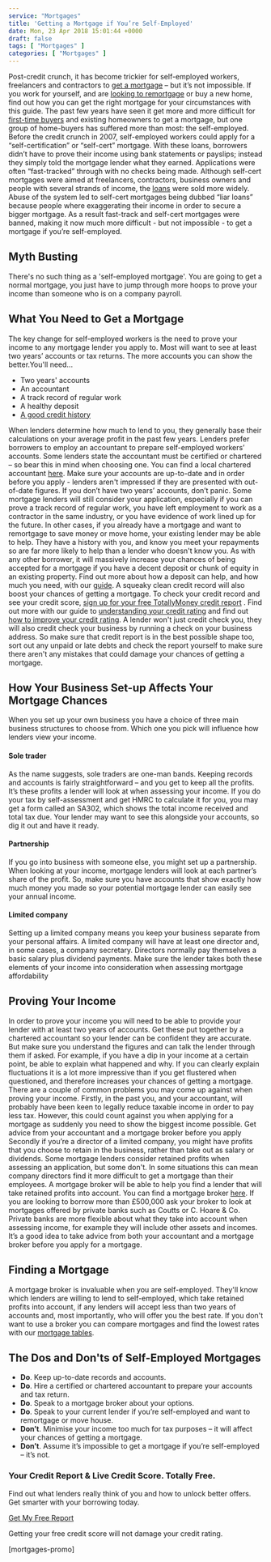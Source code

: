 ```yaml
---
service: "Mortgages"
title: 'Getting a Mortgage if You’re Self-Employed'
date: Mon, 23 Apr 2018 15:01:44 +0000
draft: false
tags: [ "Mortgages" ]
categories: [ "Mortgages" ]
---
```


Post-credit crunch, it has become trickier for self-employed workers, freelancers and contractors to [get a mortgage](https://www.totallymoney.com/mortgages/) – but it’s not impossible. If you work for yourself, and are [looking to remortgage](https://www.totallymoney.com/mortgages/remortgages/) or buy a new home, find out how you can get the right mortgage for your circumstances with this guide. The past few years have seen it get more and more difficult for [first-time buyers](https://www.totallymoney.com/mortgages/first-time-buyer/) and existing homeowners to get a mortgage, but one group of home-buyers has suffered more than most: the self-employed. Before the credit crunch in 2007, self-employed workers could apply for a “self-certification” or “self-cert” mortgage. With these loans, borrowers didn’t have to prove their income using bank statements or payslips; instead they simply told the mortgage lender what they earned. Applications were often “fast-tracked” through with no checks being made. Although self-cert mortgages were aimed at freelancers, contractors, business owners and people with several strands of income, the [loans](https://www.totallymoney.com/loans/) were sold more widely. Abuse of the system led to self-cert mortgages being dubbed “liar loans” because people where exaggerating their income in order to secure a bigger mortgage. As a result fast-track and self-cert mortgages were banned, making it now much more difficult - but not impossible - to get a mortgage if you’re self-employed.

Myth Busting
------------

There's no such thing as a 'self-employed mortgage'. You are going to get a normal mortgage, you just have to jump through more hoops to prove your income than someone who is on a company payroll.

What You Need to Get a Mortgage
-------------------------------

The key change for self-employed workers is the need to prove your income to any mortgage lender you apply to. Most will want to see at least two years’ accounts or tax returns. The more accounts you can show the better.You'll need...

*   Two years' accounts
*   An accountant
*   A track record of regular work
*   A healthy deposit
*   [A good credit history](https://www.totallymoney.com/free-credit-report/)

When lenders determine how much to lend to you, they generally base their calculations on your average profit in the past few years. Lenders prefer borrowers to employ an accountant to prepare self-employed workers’ accounts. Some lenders state the accountant must be certified or chartered – so bear this in mind when choosing one. You can find a local chartered accountant [here](http://find.icaew.com/). Make sure your accounts are up-to-date and in order before you apply - lenders aren't impressed if they are presented with out-of-date figures. If you don’t have two years’ accounts, don’t panic. Some mortgage lenders will still consider your application, especially if you can prove a track record of regular work, you have left employment to work as a contractor in the same industry, or you have evidence of work lined up for the future. In other cases, if you already have a mortgage and want to remortgage to save money or move home, your existing lender may be able to help. They have a history with you, and know you meet your repayments so are far more likely to help than a lender who doesn't know you. As with any other borrower, it will massively increase your chances of being accepted for a mortgage if you have a decent deposit or chunk of equity in an existing property. Find out more about how a deposit can help, and how much you need, with our [guide](https://www.totallymoney.com/mortgages/mortgage-deposits/). A squeaky clean credit record will also boost your chances of getting a mortgage. To check your credit record and see your credit score, [sign up for your free TotallyMoney credit report](https://www.totallymoney.com/free-credit-report/) . Find out more with our guide to [understanding your credit rating](https://www.totallymoney.com/free-credit-report/understanding-your-credit-score/) and find out [how to improve your credit rating](https://www.totallymoney.com/free-credit-report/improve-your-credit-rating/). A lender won't just credit check you, they will also credit check your business by running a check on your business address. So make sure that credit report is in the best possible shape too, sort out any unpaid or late debts and check the report yourself to make sure there aren't any mistakes that could damage your chances of getting a mortgage.

How Your Business Set-up Affects Your Mortgage Chances
------------------------------------------------------

When you set up your own business you have a choice of three main business structures to choose from. Which one you pick will influence how lenders view your income.

#### Sole trader

As the name suggests, sole traders are one-man bands. Keeping records and accounts is fairly straightforward – and you get to keep all the profits. It’s these profits a lender will look at when assessing your income. If you do your tax by self-assessment and get HMRC to calculate it for you, you may get a form called an SA302, which shows the total income received and total tax due. Your lender may want to see this alongside your accounts, so dig it out and have it ready.

#### Partnership

If you go into business with someone else, you might set up a partnership. When looking at your income, mortgage lenders will look at each partner’s share of the profit. So, make sure you have accounts that show exactly how much money you made so your potential mortgage lender can easily see your annual income.

#### Limited company

Setting up a limited company means you keep your business separate from your personal affairs. A limited company will have at least one director and, in some cases, a company secretary. Directors normally pay themselves a basic salary plus dividend payments. Make sure the lender takes both these elements of your income into consideration when assessing mortgage affordability

Proving Your Income
-------------------

In order to prove your income you will need to be able to provide your lender with at least two years of accounts. Get these put together by a chartered accountant so your lender can be confident they are accurate. But make sure you understand the figures and can talk the lender through them if asked. For example, if you have a dip in your income at a certain point, be able to explain what happened and why. If you can clearly explain fluctuations it is a lot more impressive than if you get flustered when questioned, and therefore increases your chances of getting a mortgage. There are a couple of common problems you may come up against when proving your income. Firstly, in the past you, and your accountant, will probably have been keen to legally reduce taxable income in order to pay less tax. However, this could count against you when applying for a mortgage as suddenly you need to show the biggest income possible. Get advice from your accountant and a mortgage broker before you apply Secondly if you’re a director of a limited company, you might have profits that you choose to retain in the business, rather than take out as salary or dividends. Some mortgage lenders consider retained profits when assessing an application, but some don't. In some situations this can mean company directors find it more difficult to get a mortgage than their employees. A mortgage broker will be able to help you find a lender that will take retained profits into account. You can find a mortgage broker [here](http://www.moneysavingexpert.com/mortgages/best-mortgages-cashback). If you are looking to borrow more than £500,000 ask your broker to look at mortgages offered by private banks such as Coutts or C. Hoare & Co. Private banks are more flexible about what they take into account when assessing income, for example they will include other assets and incomes. It’s a good idea to take advice from both your accountant and a mortgage broker before you apply for a mortgage.

Finding a Mortgage
------------------

A mortgage broker is invaluable when you are self-employed. They'll know which lenders are willing to lend to self-employed, which take retained profits into account, if any lenders will accept less than two years of accounts and, most importantly, who will offer you the best rate. If you don't want to use a broker you can compare mortgages and find the lowest rates with our [mortgage tables](https://www.totallymoney.com/mortgages/).

The Dos and Don'ts of Self-Employed Mortgages
---------------------------------------------

*   **Do**. Keep up-to-date records and accounts.
*   **Do**. Hire a certified or chartered accountant to prepare your accounts and tax return.
*   **Do**. Speak to a mortgage broker about your options.
*   **Do**. Speak to your current lender if you’re self-employed and want to remortgage or move house.
*   **Don’t**. Minimise your income too much for tax purposes – it will affect your chances of getting a mortgage.
*   **Don’t**. Assume it’s impossible to get a mortgage if you’re self-employed – it’s not.

### Your Credit Report & Live Credit Score. Totally Free.

Find out what lenders really think of you and how to unlock better offers. Get smarter with your borrowing today.

[Get My Free Report](https://www.totallymoney.com/free-credit-report/)

Getting your free credit score will not damage your credit rating.

\[mortgages-promo\]
